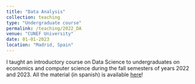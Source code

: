 ```yaml
---
title: "Data Analysis"
collection: teaching
type: "Undergraduate course"
permalink: /teaching/2022_DA
venue: "CUNEF University"
date: 01-01-2023
location: "Madrid, Spain"
---
```


I taught an introductory course on Data Science to undergraduates on economics and computer science during the fall semesters of years 2022 and 2023.
All the material (in spanish) is available [here](https://roinaveiro.github.io/CU-analisis-datos)!
